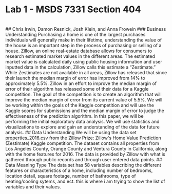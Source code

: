 
# Lab 1 - MSDS 7331 Section 404   
<br>   
## Chris Irwin, Damon Resnick, Josh Klein, and Anna Frowein  
### Business Understanding  
Purchasing a home is one of the largest purchases individuals will generally make in their lifetime, understanding the value of the house is an important step in the process of purchasing or selling of a house. Zillow, an online real-estate database allows for consumers to research estimated market values in the different areas. The estimated market value is calculated daily using public housing information and user inputted data in the calculation, Zillow calls this estimate a “Zestimate.” While Zestimates are not available in all areas, Zillow has released that since their launch the median margin of error has improved from 14% to approximately 5.5%.  
Zillow in an effort to improve the median margin of error of their algorithm has released some of their data for a Kaggle competition. The goal of the competition is to create an algorithm that will improve the median margin of error from its current value of 5.5%. We will be working within the goals of the Kaggle competition and will use the Kaggle scores for submissions and the median margin of error to judge the effectiveness of the prediction algorithm.  
In this paper, we will be performing the initial exploratory data analysis. We will use statistics and visualizations to explore and gain an understanding of the data for future analysis.  
## Data Understanding  
We will be using the data set properties_2016.csv from the Zillow Prize: Zillow's Home Value Prediction (Zestimate) Kaggle competition. The dataset contains all properties from Los Angeles County, Orange County and Ventura County in California, along with the home features for 2016. The data is provided by Zillow with what is gathered through public records and through user entered data points.  
## Data Meaning Type  
The data set has 58 variables describing the different features or characteristics of a home, including number of bedrooms, location detail, square footage, number of bathrooms, type of heating/cooling sytems, and ect.  
this is where i am trying to show the list of variables and their values.  
